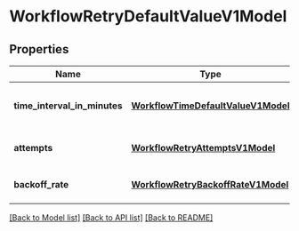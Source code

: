 # WorkflowRetryDefaultValueV1Model

## Properties
Name | Type | Description | Notes
------------ | ------------- | ------------- | -------------
**time_interval_in_minutes** | [**WorkflowTimeDefaultValueV1Model**](WorkflowTimeDefaultValueV1Model.md) | Workflow retry time interval in minutes. | [optional] 
**attempts** | [**WorkflowRetryAttemptsV1Model**](WorkflowRetryAttemptsV1Model.md) | Workflow retry attempts. | [optional] 
**backoff_rate** | [**WorkflowRetryBackoffRateV1Model**](WorkflowRetryBackoffRateV1Model.md) | Workflow retry back off rate. | [optional] 

[[Back to Model list]](../README.md#documentation-for-models) [[Back to API list]](../README.md#documentation-for-api-endpoints) [[Back to README]](../README.md)


